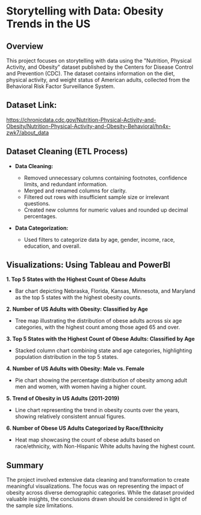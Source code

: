 # Storytelling with Data: Obesity Trends in the US

## Overview

This project focuses on storytelling with data using the "Nutrition, Physical Activity, and Obesity" dataset published by the Centers for Disease Control and Prevention (CDC). The dataset contains information on the diet, physical activity, and weight status of American adults, collected from the Behavioral Risk Factor Surveillance System.

## Dataset Link: 

https://chronicdata.cdc.gov/Nutrition-Physical-Activity-and-Obesity/Nutrition-Physical-Activity-and-Obesity-Behavioral/hn4x-zwk7/about_data


## Dataset Cleaning (ETL Process)

- **Data Cleaning:**
  - Removed unnecessary columns containing footnotes, confidence limits, and redundant information.
  - Merged and renamed columns for clarity.
  - Filtered out rows with insufficient sample size or irrelevant questions.
  - Created new columns for numeric values and rounded up decimal percentages.

- **Data Categorization:**
  - Used filters to categorize data by age, gender, income, race, education, and overall.

## Visualizations: Using Tableau and PowerBI

**1. Top 5 States with the Highest Count of Obese Adults**
   - Bar chart depicting Nebraska, Florida, Kansas, Minnesota, and Maryland as the top 5 states with the highest obesity counts.

**2. Number of US Adults with Obesity: Classified by Age**
   - Tree map illustrating the distribution of obese adults across six age categories, with the highest count among those aged 65 and over.

**3. Top 5 States with the Highest Count of Obese Adults: Classified by Age**
   - Stacked column chart combining state and age categories, highlighting population distribution in the top 5 states.

**4. Number of US Adults with Obesity: Male vs. Female**
   - Pie chart showing the percentage distribution of obesity among adult men and women, with women having a higher count.

**5. Trend of Obesity in US Adults (2011-2019)**
   - Line chart representing the trend in obesity counts over the years, showing relatively consistent annual figures.

**6. Number of Obese US Adults Categorized by Race/Ethnicity**
   - Heat map showcasing the count of obese adults based on race/ethnicity, with Non-Hispanic White adults having the highest count.

## Summary

The project involved extensive data cleaning and transformation to create meaningful visualizations. The focus was on representing the impact of obesity across diverse demographic categories. While the dataset provided valuable insights, the conclusions drawn should be considered in light of the sample size limitations.

